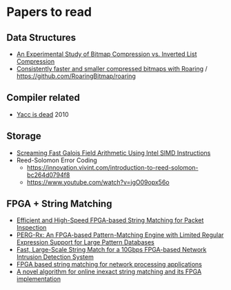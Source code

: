 # Papers to read

## Data Structures

* [An Experimental Study of Bitmap Compression vs. Inverted List Compression](http://db.ucsd.edu/wp-content/uploads/2017/03/sidm338-wangA.pdf)
* [Consistently faster and smaller compressed bitmaps with Roaring](https://arxiv.org/pdf/1603.06549.pdf) / https://github.com/RoaringBitmap/roaring

## Compiler related
* [Yacc is dead](https://arxiv.org/pdf/1010.5023v1.pdf) 2010

## Storage

* [Screaming Fast Galois Field Arithmetic Using Intel SIMD Instructions](https://www.ssrc.ucsc.edu/Papers/plank-fast13.pdf)
* Reed-Solomon Error Coding
  * https://innovation.vivint.com/introduction-to-reed-solomon-bc264d0794f8
  * https://www.youtube.com/watch?v=jgO09opx56o
  

## FPGA + String Matching
* [Efficient and High-Speed FPGA-based String Matching for Packet Inspection](http://www.cse.chalmers.se/~sourdis/MS_thesis.pdf)
* [PERG-Rx: An FPGA-based Pattern-Matching Engine with Limited Regular Expression Support for Large Pattern Databases](https://www.ece.ubc.ca/~lemieux/publications/ho-masc2009.pdf)
* [Fast, Large-Scale String Match for a 10Gbps FPGA-based Network Intrusion Detection System](http://dcs.ics.forth.gr/Activities/papers/2003.FPL03.10GbpsStringMatch.pdf)
* [FPGA based string matching for network processing applications](http://islab.soe.uoguelph.ca/sareibi/TEACHING_dr/ENG6530_RCS_html_dr/outline_W2017/docs/PAPER_REVIEW_dr/2014_dr/UNDERGRAD_dr/FPGA-Based-StringMatchingForNetworkProcessing.pdf)
* [A novel algorithm for online inexact string matching and its FPGA implementation](https://arxiv.org/pdf/1712.03560.pdf)
